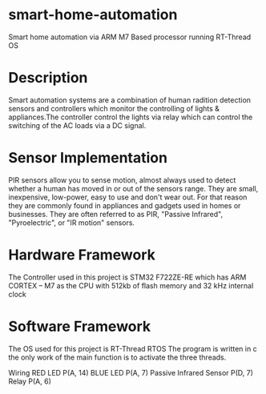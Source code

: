 # smart-home-automation
Smart home automation via ARM M7 Based processor running RT-Thread OS

# Description
Smart automation systems are a combination of human radition detection sensors and controllers which monitor the controlling of lights & appliances.The controller control the lights via relay which can control the switching of the AC loads via a DC signal.

# Sensor Implementation
PIR sensors allow you to sense motion, almost always used to detect whether a human has moved in or out of the sensors range. They are small, inexpensive, low-power, easy to use and don't wear out. For that reason they are commonly found in appliances and gadgets used in homes or businesses. They are often referred to as PIR, "Passive Infrared", "Pyroelectric", or "IR motion" sensors.

# Hardware Framework
The Controller used in this project is STM32 F722ZE-RE which has ARM CORTEX – M7 as the CPU with 512kb of flash memory and 32 kHz internal clock

# Software Framework
The OS used for this project is RT-Thread RTOS
The program is written in c the only work of the main function is to activate the three threads.

Wiring
RED LED P(A, 14)
BLUE LED P(A, 7)
Passive Infrared Sensor P(D, 7)
Relay P(A, 6)

